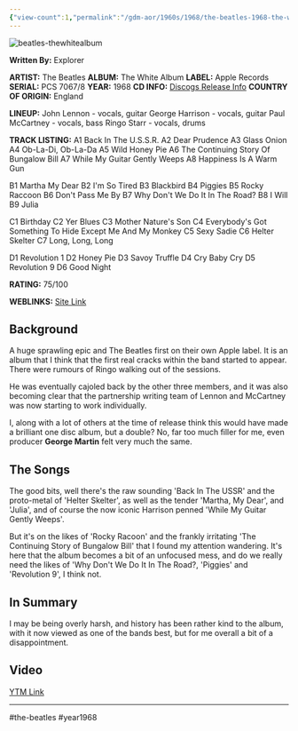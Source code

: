 ```yaml
---
{"view-count":1,"permalink":"/gdm-aor/1960s/1968/the-beatles-1968-the-white-album/","dg-publish":true,"dgPassFrontmatter":true,"noteIcon":"","created":"2025-07-17T12:43:47.312+12:00","updated":"2025-07-16T13:36:51.799+12:00"}
---
```



<img src="https://i.ibb.co/fYcN7BxV/beatles-thewhitealbum.jpg" alt="beatles-thewhitealbum" border="0">

**Written By:** Explorer

**ARTIST:** The Beatles
**ALBUM:** The White Album
**LABEL:** Apple Records
**SERIAL:** PCS 7067/8
**YEAR:** 1968
**CD INFO:** [Discogs Release Info](https://www.discogs.com/release/456663-The-Beatles-The-Beatles)
**COUNTRY OF ORIGIN:** England

**LINEUP:**
John Lennon - vocals, guitar
George Harrison - vocals, guitar
Paul McCartney - vocals, bass
Ringo Starr - vocals, drums

**TRACK LISTING:**
A1 Back In The U.S.S.R.
A2 Dear Prudence
A3 Glass Onion
A4 Ob-La-Di, Ob-La-Da
A5 Wild Honey Pie
A6 The Continuing Story Of Bungalow Bill
A7 While My Guitar Gently Weeps
A8 Happiness Is A Warm Gun

B1 Martha My Dear
B2 I'm So Tired
B3 Blackbird
B4 Piggies
B5 Rocky Raccoon
B6 Don't Pass Me By
B7 Why Don't We Do It In The Road?
B8 I Will
B9 Julia

C1 Birthday
C2 Yer Blues
C3 Mother Nature's Son
C4 Everybody's Got Something To Hide Except Me And My Monkey
C5 Sexy Sadie
C6 Helter Skelter
C7 Long, Long, Long

D1 Revolution 1
D2 Honey Pie
D3 Savoy Truffle
D4 Cry Baby Cry
D5 Revolution 9
D6 Good Night

**RATING:** 75/100

**WEBLINKS:**
[Site Link](https://thebeatles.com)

## Background
A huge sprawling epic and The Beatles first on their own Apple label. It is an album that I think that the first real cracks within the band started to appear. There were rumours of Ringo walking out of the sessions. 

He was eventually cajoled back by the other three members, and it was also becoming clear that the partnership writing team of Lennon and McCartney was now starting to work individually.

I, along with a lot of others at the time of release think this would have made a brilliant one disc album, but a double? No, far too much filler for me, even producer **George Martin** felt very much the same.

## The Songs
The good bits, well there's the raw sounding 'Back In The USSR' and the proto-metal of 'Helter Skelter', as well as the tender 'Martha, My Dear', and 'Julia', and of course the now iconic Harrison penned 'While My Guitar Gently Weeps'. 

But it's on the likes of 'Rocky Racoon' and the frankly irritating 'The Continuing Story of Bungalow Bill' that I found my attention wandering. It's here that the album becomes a bit of an unfocused mess, and do we really need the likes of 'Why Don't We Do It In The Road?, 'Piggies' and 'Revolution 9', I think not.

## In Summary
I may be being overly harsh, and history has been rather kind to the album, with it now viewed as one of the bands best, but for me overall a bit of a disappointment.

## Video
[YTM Link](https://music.youtube.com/browse/MPREb_S5TiUIYvI78)

---

#the-beatles #year1968
